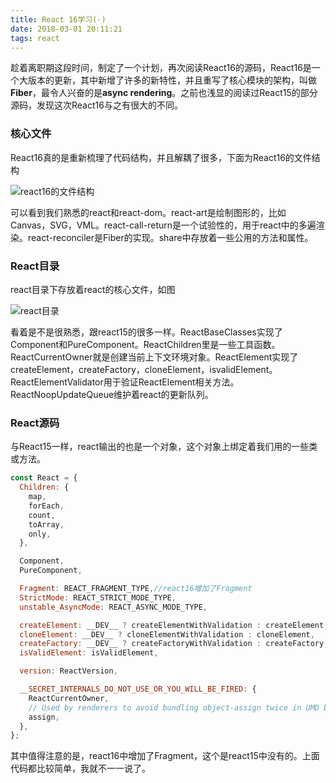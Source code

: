```yaml
---
title: React 16学习(-)
date: 2018-03-01 20:11:21
tags: react
---
```


趁着离职期这段时间，制定了一个计划，再次阅读React16的源码，React16是一个大版本的更新，其中新增了许多的新特性，并且重写了核心模块的架构，叫做**Fiber**，最令人兴奋的是**async rendering**。之前也浅显的阅读过React15的部分源码，发现这次React16与之有很大的不同。

### 核心文件

React16真的是重新梳理了代码结构，并且解耦了很多，下面为React16的文件结构

![react16的文件结构](/assert/img/react16_file_structure.jpg)

可以看到我们熟悉的react和react-dom。react-art是绘制图形的，比如Canvas，SVG，VML。react-call-return是一个试验性的，用于react中的多遍渲染。react-reconciler是Fiber的实现。share中存放着一些公用的方法和属性。
<!--more-->
### React目录

react目录下存放着react的核心文件，如图

![react目录](/assert/img/react-strycture.jpg)

看着是不是很熟悉，跟react15的很多一样。ReactBaseClasses实现了Component和PureComponent。ReactChildren里是一些工具函数。ReactCurrentOwner就是创建当前上下文环境对象。ReactElement实现了createElement，createFactory，cloneElement，isvalidElement。ReactElementValidator用于验证ReactElement相关方法。ReactNoopUpdateQueue维护着react的更新队列。

### React源码

与React15一样，react输出的也是一个对象，这个对象上绑定着我们用的一些类或方法。

```javascript
const React = {
  Children: {
    map,
    forEach,
    count,
    toArray,
    only,
  },

  Component,
  PureComponent,

  Fragment: REACT_FRAGMENT_TYPE,//react16增加了Fragment
  StrictMode: REACT_STRICT_MODE_TYPE,
  unstable_AsyncMode: REACT_ASYNC_MODE_TYPE,

  createElement: __DEV__ ? createElementWithValidation : createElement,
  cloneElement: __DEV__ ? cloneElementWithValidation : cloneElement,
  createFactory: __DEV__ ? createFactoryWithValidation : createFactory,
  isValidElement: isValidElement,

  version: ReactVersion,

  __SECRET_INTERNALS_DO_NOT_USE_OR_YOU_WILL_BE_FIRED: {
    ReactCurrentOwner,
    // Used by renderers to avoid bundling object-assign twice in UMD bundles:
    assign,
  },
};
```

其中值得注意的是，react16中增加了Fragment，这个是react15中没有的。上面代码都比较简单，我就不一一说了。
